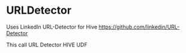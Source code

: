 # URLDetector
Uses LinkedIn URL-Detector for Hive
https://github.com/linkedin/URL-Detector

This call URL Detector HIVE UDF

